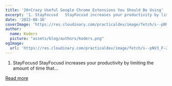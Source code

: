 ```yaml
---
title: '20+Crazy Useful Google Chrome Extensions You Should Be Using'
excerpt: '1. StayFocusd   StayFocusd increases your productivity by limiting the amount of time that...'
date: '2022-08-16'
coverImage: 'https://res.cloudinary.com/practicaldev/image/fetch/s--pNV3_F-Z--/c_imagga_scale,f_auto,fl_progressive,h_420,q_66,w_1000/https://dev-to-uploads.s3.amazonaws.com/uploads/articles/2mor5udn5ufg5u5tbuni.gif'
author:
  name: Koders
  picture: "assets/blog/authors/koders.png"
ogImage:
  url: 'https://res.cloudinary.com/practicaldev/image/fetch/s--pNV3_F-Z--/c_imagga_scale,f_auto,fl_progressive,h_420,q_66,w_1000/https://dev-to-uploads.s3.amazonaws.com/uploads/articles/2mor5udn5ufg5u5tbuni.gif'
---
```


1. StayFocusd   StayFocusd increases your productivity by limiting the amount of time that...

[Read more](https://dev.to/hr21don/20-crazy-useful-google-extensions-you-should-be-using-5bpe)
